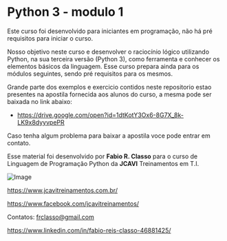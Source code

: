 Python 3 - modulo 1
===================

Este curso foi desenvolvido para iniciantes em programação, não há pré requisitos
para iniciar o curso.

Nosso objetivo neste curso e desenvolver o raciocínio lógico utilizando Python,
na sua terceira versão (Python 3),  como ferramenta e conhecer os elementos básicos
da linguagem. Esse curso prepara ainda para os módulos seguintes, sendo pré requisitos
para os mesmos.

Grande parte dos exemplos e exercicio contidos neste repositorio estao presentes na apostila
fornecida aos alunos do curso, a mesma pode ser baixada no link abaixo:

 - https://drive.google.com/open?id=1dtKotY3Ox6-8G7X_8k-LK9x8dyyvpePR

Caso tenha algum problema para baixar a apostila voce pode entrar em contato.


Esse material foi desenvolvido por **Fabio R. Classo** para o curso de Linguagem de
Programação Python da **JCAVI** Treinamentos em T.I.

![Image](https://github.com/frclasso/apostila_python_modulo_1/blob/master/jcavi.png)

https://www.jcavitreinamentos.com.br/

https://www.facebook.com/jcavitreinamentos/

Contatos: frclasso@gmail.com

https://www.linkedin.com/in/fabio-reis-classo-46881425/